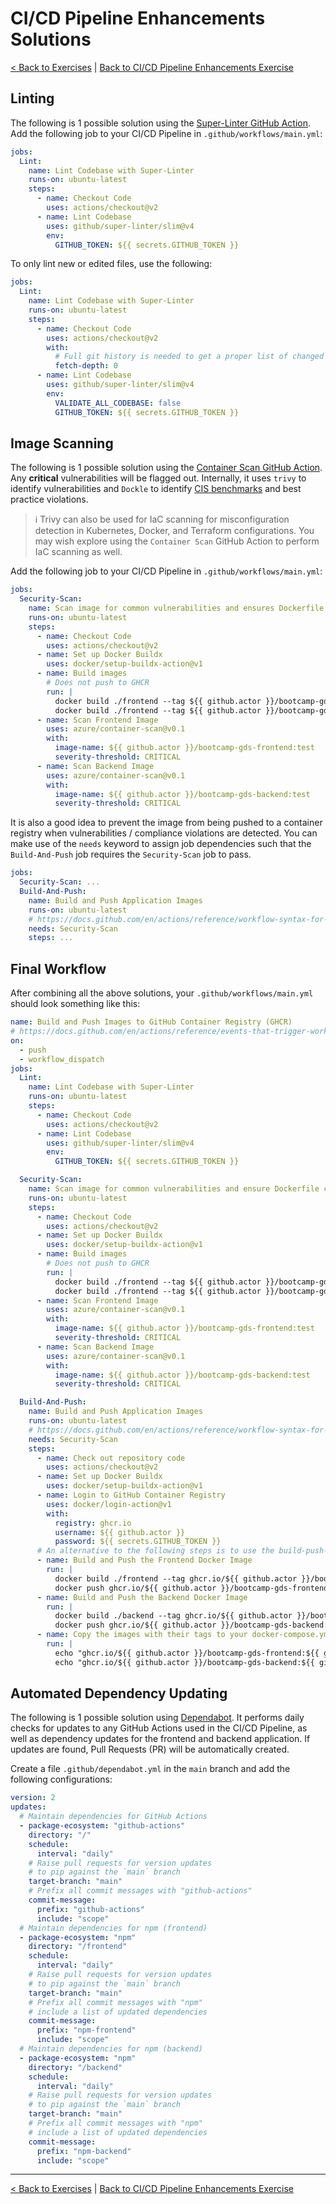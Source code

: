 # CI/CD Pipeline Enhancements Solutions

[< Back to Exercises](../exercises/README.md) | [Back to CI/CD Pipeline Enhancements Exercise](../exercises/34-CICD-Enhancements.md)

## Linting

The following is 1 possible solution using the [Super-Linter GitHub Action](https://github.com/github/super-linter). Add the following job to your CI/CD Pipeline in `.github/workflows/main.yml`:

```yaml
jobs:
  Lint:
    name: Lint Codebase with Super-Linter
    runs-on: ubuntu-latest
    steps:
      - name: Checkout Code
        uses: actions/checkout@v2
      - name: Lint Codebase
        uses: github/super-linter/slim@v4
        env:
          GITHUB_TOKEN: ${{ secrets.GITHUB_TOKEN }}
```

To only lint new or edited files, use the following:

```yaml
jobs:
  Lint:
    name: Lint Codebase with Super-Linter
    runs-on: ubuntu-latest
    steps:
      - name: Checkout Code
        uses: actions/checkout@v2
        with:
          # Full git history is needed to get a proper list of changed files within `super-linter`
          fetch-depth: 0
      - name: Lint Codebase
        uses: github/super-linter/slim@v4
        env:
          VALIDATE_ALL_CODEBASE: false
          GITHUB_TOKEN: ${{ secrets.GITHUB_TOKEN }}
```

## Image Scanning

The following is 1 possible solution using the [Container Scan GitHub Action](https://github.com/marketplace/actions/container-image-scan). Any **critical** vulnerabilities will be flagged out. Internally, it uses `trivy` to identify vulnerabilities and `Dockle` to identify [CIS benchmarks](https://www.cisecurity.org/benchmark/docker/) and best practice violations.

> ℹ️ Trivy can also be used for IaC scanning for misconfiguration detection in Kubernetes, Docker, and Terraform configurations. You may wish explore using the `Container Scan` GitHub Action to perform IaC scanning as well.

Add the following job to your CI/CD Pipeline in `.github/workflows/main.yml`:

```yaml
jobs:
  Security-Scan:
    name: Scan image for common vulnerabilities and ensures Dockerfile conformity with CIS Benchmarks
    runs-on: ubuntu-latest
    steps:
      - name: Checkout Code
        uses: actions/checkout@v2
      - name: Set up Docker Buildx
        uses: docker/setup-buildx-action@v1
      - name: Build images
        # Does not push to GHCR
        run: |
          docker build ./frontend --tag ${{ github.actor }}/bootcamp-gds-frontend:test
          docker build ./frontend --tag ${{ github.actor }}/bootcamp-gds-backend:test
      - name: Scan Frontend Image
        uses: azure/container-scan@v0.1
        with:
          image-name: ${{ github.actor }}/bootcamp-gds-frontend:test
          severity-threshold: CRITICAL
      - name: Scan Backend Image
        uses: azure/container-scan@v0.1
        with:
          image-name: ${{ github.actor }}/bootcamp-gds-backend:test
          severity-threshold: CRITICAL
```

It is also a good idea to prevent the image from being pushed to a container registry when vulnerabilities / compliance violations are detected. You can make use of the `needs` keyword to assign job dependencies such that the `Build-And-Push` job requires the `Security-Scan` job to pass.

```yaml
jobs:
  Security-Scan: ...
  Build-And-Push:
    name: Build and Push Application Images
    runs-on: ubuntu-latest
    # https://docs.github.com/en/actions/reference/workflow-syntax-for-github-actions#jobsjob_idneeds
    needs: Security-Scan
    steps: ...
```

## Final Workflow

After combining all the above solutions, your `.github/workflows/main.yml` should look something like this:

```yaml
name: Build and Push Images to GitHub Container Registry (GHCR)
# https://docs.github.com/en/actions/reference/events-that-trigger-workflows
on:
  - push
  - workflow_dispatch
jobs:
  Lint:
    name: Lint Codebase with Super-Linter
    runs-on: ubuntu-latest
    steps:
      - name: Checkout Code
        uses: actions/checkout@v2
      - name: Lint Codebase
        uses: github/super-linter/slim@v4
        env:
          GITHUB_TOKEN: ${{ secrets.GITHUB_TOKEN }}

  Security-Scan:
    name: Scan image for common vulnerabilities and ensure Dockerfile conformity with CIS Benchmarks
    runs-on: ubuntu-latest
    steps:
      - name: Checkout Code
        uses: actions/checkout@v2
      - name: Set up Docker Buildx
        uses: docker/setup-buildx-action@v1
      - name: Build images
        # Does not push to GHCR
        run: |
          docker build ./frontend --tag ${{ github.actor }}/bootcamp-gds-frontend:test
          docker build ./frontend --tag ${{ github.actor }}/bootcamp-gds-backend:test
      - name: Scan Frontend Image
        uses: azure/container-scan@v0.1
        with:
          image-name: ${{ github.actor }}/bootcamp-gds-frontend:test
          severity-threshold: CRITICAL
      - name: Scan Backend Image
        uses: azure/container-scan@v0.1
        with:
          image-name: ${{ github.actor }}/bootcamp-gds-backend:test
          severity-threshold: CRITICAL

  Build-And-Push:
    name: Build and Push Application Images
    runs-on: ubuntu-latest
    # https://docs.github.com/en/actions/reference/workflow-syntax-for-github-actions#jobsjob_idneeds
    needs: Security-Scan
    steps:
      - name: Check out repository code
        uses: actions/checkout@v2
      - name: Set up Docker Buildx
        uses: docker/setup-buildx-action@v1
      - name: Login to GitHub Container Registry
        uses: docker/login-action@v1
        with:
          registry: ghcr.io
          username: ${{ github.actor }}
          password: ${{ secrets.GITHUB_TOKEN }}
      # An alternative to the following steps is to use the build-push-action: https://github.com/docker/build-push-action
      - name: Build and Push the Frontend Docker Image
        run: |
          docker build ./frontend --tag ghcr.io/${{ github.actor }}/bootcamp-gds-frontend:${{ github.sha }}
          docker push ghcr.io/${{ github.actor }}/bootcamp-gds-frontend:${{ github.sha }}
      - name: Build and Push the Backend Docker Image
        run: |
          docker build ./backend --tag ghcr.io/${{ github.actor }}/bootcamp-gds-backend:${{ github.sha }}
          docker push ghcr.io/${{ github.actor }}/bootcamp-gds-backend:${{ github.sha }}
      - name: Copy the images with their tags to your docker-compose.yml
        run: |
          echo "ghcr.io/${{ github.actor }}/bootcamp-gds-frontend:${{ github.sha }}"
          echo "ghcr.io/${{ github.actor }}/bootcamp-gds-backend:${{ github.sha }}"
```

## Automated Dependency Updating

The following is 1 possible solution using [Dependabot](https://dependabot.com/). It performs daily checks for updates to any GitHub Actions used in the CI/CD Pipeline, as well as dependency updates for the frontend and backend application. If updates are found, Pull Requests (PR) will be automatically created.

Create a file `.github/dependabot.yml` in the `main` branch and add the following configurations:

```yaml
version: 2
updates:
  # Maintain dependencies for GitHub Actions
  - package-ecosystem: "github-actions"
    directory: "/"
    schedule:
      interval: "daily"
    # Raise pull requests for version updates
    # to pip against the `main` branch
    target-branch: "main"
    # Prefix all commit messages with "github-actions"
    commit-message:
      prefix: "github-actions"
      include: "scope"
  # Maintain dependencies for npm (frontend)
  - package-ecosystem: "npm"
    directory: "/frontend"
    schedule:
      interval: "daily"
    # Raise pull requests for version updates
    # to pip against the `main` branch
    target-branch: "main"
    # Prefix all commit messages with "npm"
    # include a list of updated dependencies
    commit-message:
      prefix: "npm-frontend"
      include: "scope"
  # Maintain dependencies for npm (backend)
  - package-ecosystem: "npm"
    directory: "/backend"
    schedule:
      interval: "daily"
    # Raise pull requests for version updates
    # to pip against the `main` branch
    target-branch: "main"
    # Prefix all commit messages with "npm"
    # include a list of updated dependencies
    commit-message:
      prefix: "npm-backend"
      include: "scope"
```

---

[< Back to Exercises](../exercises/README.md) | [Back to CI/CD Pipeline Enhancements Exercise](../exercises/34-CICD-Enhancements.md)
